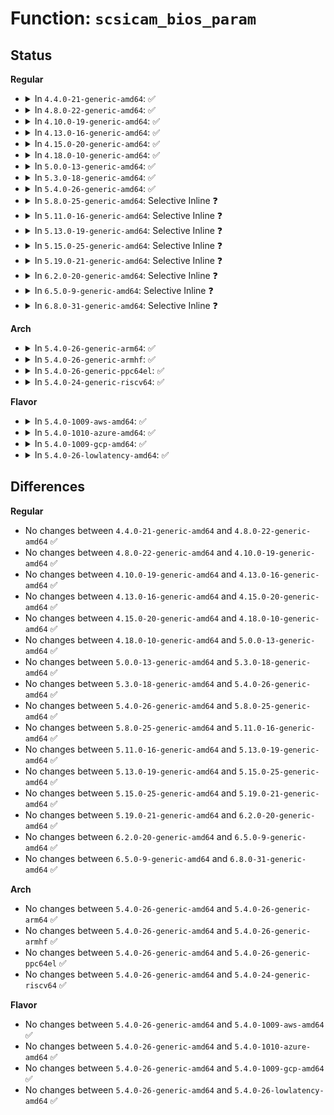 # Function: <code>scsicam_bios_param</code>

## Status
<b>Regular</b>
<ul>
<li>
<details>
<summary>In <code>4.4.0-21-generic-amd64</code>: ✅</summary>

```c
int scsicam_bios_param(struct block_device * bdev, sector_t capacity, int * ip)
```

```json
{
  "name": "scsicam_bios_param",
  "collision_type": "Unique Global",
  "inline_type": "No",
  "funcs": [
    {
      "addr": 18446744071584781216,
      "name": "scsicam_bios_param",
      "external": true,
      "loc": "drivers/scsi/scsicam.c:67",
      "file": "drivers/scsi/scsicam.c",
      "inline": "seen, unknown",
      "caller_inline": [],
      "caller_func": [
        "drivers/scsi/sd.c:sd_getgeo"
      ]
    }
  ],
  "symbols": [
    {
      "addr": 18446744071584781216,
      "name": "scsicam_bios_param",
      "section": ".text",
      "bind": "STB_GLOBAL",
      "size": 361
    }
  ]
}
```
</details>
</li>
<li>
<details>
<summary>In <code>4.8.0-22-generic-amd64</code>: ✅</summary>

```c
int scsicam_bios_param(struct block_device * bdev, sector_t capacity, int * ip)
```

```json
{
  "name": "scsicam_bios_param",
  "collision_type": "Unique Global",
  "inline_type": "No",
  "funcs": [
    {
      "addr": 18446744071585141456,
      "name": "scsicam_bios_param",
      "external": true,
      "loc": "drivers/scsi/scsicam.c:67",
      "file": "drivers/scsi/scsicam.c",
      "inline": "seen, unknown",
      "caller_inline": [],
      "caller_func": [
        "drivers/scsi/sd.c:sd_getgeo"
      ]
    }
  ],
  "symbols": [
    {
      "addr": 18446744071585141456,
      "name": "scsicam_bios_param",
      "section": ".text",
      "bind": "STB_GLOBAL",
      "size": 385
    }
  ]
}
```
</details>
</li>
<li>
<details>
<summary>In <code>4.10.0-19-generic-amd64</code>: ✅</summary>

```c
int scsicam_bios_param(struct block_device * bdev, sector_t capacity, int * ip)
```

```json
{
  "name": "scsicam_bios_param",
  "collision_type": "Unique Global",
  "inline_type": "No",
  "funcs": [
    {
      "addr": 18446744071585335744,
      "name": "scsicam_bios_param",
      "external": true,
      "loc": "drivers/scsi/scsicam.c:67",
      "file": "drivers/scsi/scsicam.c",
      "inline": "seen, unknown",
      "caller_inline": [],
      "caller_func": [
        "drivers/scsi/sd.c:sd_getgeo"
      ]
    }
  ],
  "symbols": [
    {
      "addr": 18446744071585335744,
      "name": "scsicam_bios_param",
      "section": ".text",
      "bind": "STB_GLOBAL",
      "size": 385
    }
  ]
}
```
</details>
</li>
<li>
<details>
<summary>In <code>4.13.0-16-generic-amd64</code>: ✅</summary>

```c
int scsicam_bios_param(struct block_device * bdev, sector_t capacity, int * ip)
```

```json
{
  "name": "scsicam_bios_param",
  "collision_type": "Unique Global",
  "inline_type": "No",
  "funcs": [
    {
      "addr": 18446744071585421088,
      "name": "scsicam_bios_param",
      "external": true,
      "loc": "drivers/scsi/scsicam.c:67",
      "file": "drivers/scsi/scsicam.c",
      "inline": "seen, unknown",
      "caller_inline": [],
      "caller_func": [
        "drivers/scsi/sd.c:sd_getgeo"
      ]
    }
  ],
  "symbols": [
    {
      "addr": 18446744071585421088,
      "name": "scsicam_bios_param",
      "section": ".text",
      "bind": "STB_GLOBAL",
      "size": 443
    }
  ]
}
```
</details>
</li>
<li>
<details>
<summary>In <code>4.15.0-20-generic-amd64</code>: ✅</summary>

```c
int scsicam_bios_param(struct block_device * bdev, sector_t capacity, int * ip)
```

```json
{
  "name": "scsicam_bios_param",
  "collision_type": "Unique Global",
  "inline_type": "No",
  "funcs": [
    {
      "addr": 18446744071585851120,
      "name": "scsicam_bios_param",
      "external": true,
      "loc": "drivers/scsi/scsicam.c:68",
      "file": "drivers/scsi/scsicam.c",
      "inline": "seen, unknown",
      "caller_inline": [],
      "caller_func": [
        "drivers/scsi/sd.c:sd_getgeo"
      ]
    }
  ],
  "symbols": [
    {
      "addr": 18446744071585851120,
      "name": "scsicam_bios_param",
      "section": ".text",
      "bind": "STB_GLOBAL",
      "size": 443
    }
  ]
}
```
</details>
</li>
<li>
<details>
<summary>In <code>4.18.0-10-generic-amd64</code>: ✅</summary>

```c
int scsicam_bios_param(struct block_device * bdev, sector_t capacity, int * ip)
```

```json
{
  "name": "scsicam_bios_param",
  "collision_type": "Unique Global",
  "inline_type": "No",
  "funcs": [
    {
      "addr": 18446744071586097872,
      "name": "scsicam_bios_param",
      "external": true,
      "loc": "drivers/scsi/scsicam.c:68",
      "file": "drivers/scsi/scsicam.c",
      "inline": "seen, unknown",
      "caller_inline": [],
      "caller_func": [
        "drivers/scsi/sd.c:sd_getgeo"
      ]
    }
  ],
  "symbols": [
    {
      "addr": 18446744071586097872,
      "name": "scsicam_bios_param",
      "section": ".text",
      "bind": "STB_GLOBAL",
      "size": 394
    }
  ]
}
```
</details>
</li>
<li>
<details>
<summary>In <code>5.0.0-13-generic-amd64</code>: ✅</summary>

```c
int scsicam_bios_param(struct block_device * bdev, sector_t capacity, int * ip)
```

```json
{
  "name": "scsicam_bios_param",
  "collision_type": "Unique Global",
  "inline_type": "No",
  "funcs": [
    {
      "addr": 18446744071586243968,
      "name": "scsicam_bios_param",
      "external": true,
      "loc": "drivers/scsi/scsicam.c:68",
      "file": "drivers/scsi/scsicam.c",
      "inline": "seen, unknown",
      "caller_inline": [],
      "caller_func": [
        "drivers/scsi/sd.c:sd_getgeo"
      ]
    }
  ],
  "symbols": [
    {
      "addr": 18446744071586243968,
      "name": "scsicam_bios_param",
      "section": ".text",
      "bind": "STB_GLOBAL",
      "size": 394
    }
  ]
}
```
</details>
</li>
<li>
<details>
<summary>In <code>5.3.0-18-generic-amd64</code>: ✅</summary>

```c
int scsicam_bios_param(struct block_device * bdev, sector_t capacity, int * ip)
```

```json
{
  "name": "scsicam_bios_param",
  "collision_type": "Unique Global",
  "inline_type": "No",
  "funcs": [
    {
      "addr": 18446744071586487616,
      "name": "scsicam_bios_param",
      "external": true,
      "loc": "drivers/scsi/scsicam.c:68",
      "file": "drivers/scsi/scsicam.c",
      "inline": "seen, unknown",
      "caller_inline": [],
      "caller_func": [
        "drivers/scsi/sd.c:sd_getgeo"
      ]
    }
  ],
  "symbols": [
    {
      "addr": 18446744071586487616,
      "name": "scsicam_bios_param",
      "section": ".text",
      "bind": "STB_GLOBAL",
      "size": 394
    }
  ]
}
```
</details>
</li>
<li>
<details>
<summary>In <code>5.4.0-26-generic-amd64</code>: ✅</summary>

```c
int scsicam_bios_param(struct block_device * bdev, sector_t capacity, int * ip)
```

```json
{
  "name": "scsicam_bios_param",
  "collision_type": "Unique Global",
  "inline_type": "No",
  "funcs": [
    {
      "addr": 18446744071586635408,
      "name": "scsicam_bios_param",
      "external": true,
      "loc": "drivers/scsi/scsicam.c:68",
      "file": "drivers/scsi/scsicam.c",
      "inline": "seen, unknown",
      "caller_inline": [],
      "caller_func": [
        "drivers/scsi/sd.c:sd_getgeo"
      ]
    }
  ],
  "symbols": [
    {
      "addr": 18446744071586635408,
      "name": "scsicam_bios_param",
      "section": ".text",
      "bind": "STB_GLOBAL",
      "size": 394
    }
  ]
}
```
</details>
</li>
<li>
<details>
<summary>In <code>5.8.0-25-generic-amd64</code>: Selective Inline ❓</summary>

```c
int scsicam_bios_param(struct block_device * bdev, sector_t capacity, int * ip)
```

```json
{
  "name": "scsicam_bios_param",
  "collision_type": "Unique Global",
  "inline_type": "Selective",
  "funcs": [
    {
      "addr": 18446744071587431568,
      "name": "scsicam_bios_param",
      "external": true,
      "loc": "drivers/scsi/scsicam.c:219",
      "file": "drivers/scsi/scsicam.c",
      "inline": "not declared, inlined",
      "caller_inline": [],
      "caller_func": [
        "drivers/scsi/sd.c:sd_getgeo"
      ]
    }
  ],
  "symbols": [
    {
      "addr": 18446744071587431568,
      "name": "scsicam_bios_param",
      "section": ".text",
      "bind": "STB_GLOBAL",
      "size": 330
    }
  ]
}
```
</details>
</li>
<li>
<details>
<summary>In <code>5.11.0-16-generic-amd64</code>: Selective Inline ❓</summary>

```c
int scsicam_bios_param(struct block_device * bdev, sector_t capacity, int * ip)
```

```json
{
  "name": "scsicam_bios_param",
  "collision_type": "Unique Global",
  "inline_type": "Selective",
  "funcs": [
    {
      "addr": 18446744071587500288,
      "name": "scsicam_bios_param",
      "external": true,
      "loc": "drivers/scsi/scsicam.c:219",
      "file": "drivers/scsi/scsicam.c",
      "inline": "not declared, inlined",
      "caller_inline": [],
      "caller_func": [
        "drivers/scsi/sd.c:sd_getgeo"
      ]
    }
  ],
  "symbols": [
    {
      "addr": 18446744071587500288,
      "name": "scsicam_bios_param",
      "section": ".text",
      "bind": "STB_GLOBAL",
      "size": 329
    }
  ]
}
```
</details>
</li>
<li>
<details>
<summary>In <code>5.13.0-19-generic-amd64</code>: Selective Inline ❓</summary>

```c
int scsicam_bios_param(struct block_device * bdev, sector_t capacity, int * ip)
```

```json
{
  "name": "scsicam_bios_param",
  "collision_type": "Unique Global",
  "inline_type": "Selective",
  "funcs": [
    {
      "addr": 18446744071587382000,
      "name": "scsicam_bios_param",
      "external": true,
      "loc": "drivers/scsi/scsicam.c:220",
      "file": "drivers/scsi/scsicam.c",
      "inline": "not declared, inlined",
      "caller_inline": [],
      "caller_func": [
        "drivers/scsi/sd.c:sd_getgeo"
      ]
    }
  ],
  "symbols": [
    {
      "addr": 18446744071587382000,
      "name": "scsicam_bios_param",
      "section": ".text",
      "bind": "STB_GLOBAL",
      "size": 328
    }
  ]
}
```
</details>
</li>
<li>
<details>
<summary>In <code>5.15.0-25-generic-amd64</code>: Selective Inline ❓</summary>

```c
int scsicam_bios_param(struct block_device * bdev, sector_t capacity, int * ip)
```

```json
{
  "name": "scsicam_bios_param",
  "collision_type": "Unique Global",
  "inline_type": "Selective",
  "funcs": [
    {
      "addr": 18446744071587953456,
      "name": "scsicam_bios_param",
      "external": true,
      "loc": "drivers/scsi/scsicam.c:220",
      "file": "drivers/scsi/scsicam.c",
      "inline": "not declared, inlined",
      "caller_inline": [],
      "caller_func": [
        "drivers/scsi/sd.c:sd_getgeo"
      ]
    }
  ],
  "symbols": [
    {
      "addr": 18446744071587953456,
      "name": "scsicam_bios_param",
      "section": ".text",
      "bind": "STB_GLOBAL",
      "size": 328
    }
  ]
}
```
</details>
</li>
<li>
<details>
<summary>In <code>5.19.0-21-generic-amd64</code>: Selective Inline ❓</summary>

```c
int scsicam_bios_param(struct block_device * bdev, sector_t capacity, int * ip)
```

```json
{
  "name": "scsicam_bios_param",
  "collision_type": "Unique Global",
  "inline_type": "Selective",
  "funcs": [
    {
      "addr": 18446744071589309104,
      "name": "scsicam_bios_param",
      "external": true,
      "loc": "drivers/scsi/scsicam.c:218",
      "file": "drivers/scsi/scsicam.c",
      "inline": "not declared, inlined",
      "caller_inline": [],
      "caller_func": [
        "drivers/scsi/sd.c:sd_getgeo"
      ]
    }
  ],
  "symbols": [
    {
      "addr": 18446744071589309104,
      "name": "scsicam_bios_param",
      "section": ".text",
      "bind": "STB_GLOBAL",
      "size": 410
    }
  ]
}
```
</details>
</li>
<li>
<details>
<summary>In <code>6.2.0-20-generic-amd64</code>: Selective Inline ❓</summary>

```c
int scsicam_bios_param(struct block_device * bdev, sector_t capacity, int * ip)
```

```json
{
  "name": "scsicam_bios_param",
  "collision_type": "Unique Global",
  "inline_type": "Selective",
  "funcs": [
    {
      "addr": 18446744071590873808,
      "name": "scsicam_bios_param",
      "external": true,
      "loc": "drivers/scsi/scsicam.c:218",
      "file": "drivers/scsi/scsicam.c",
      "inline": "not declared, inlined",
      "caller_inline": [],
      "caller_func": [
        "drivers/scsi/sd.c:sd_getgeo"
      ]
    }
  ],
  "symbols": [
    {
      "addr": 18446744071590873808,
      "name": "scsicam_bios_param",
      "section": ".text",
      "bind": "STB_GLOBAL",
      "size": 410
    }
  ]
}
```
</details>
</li>
<li>
<details>
<summary>In <code>6.5.0-9-generic-amd64</code>: Selective Inline ❓</summary>

```c
int scsicam_bios_param(struct block_device * bdev, sector_t capacity, int * ip)
```

```json
{
  "name": "scsicam_bios_param",
  "collision_type": "Unique Global",
  "inline_type": "Selective",
  "funcs": [
    {
      "addr": 18446744071591216992,
      "name": "scsicam_bios_param",
      "external": true,
      "loc": "drivers/scsi/scsicam.c:218",
      "file": "drivers/scsi/scsicam.c",
      "inline": "not declared, inlined",
      "caller_inline": [],
      "caller_func": [
        "drivers/scsi/sd.c:sd_getgeo"
      ]
    }
  ],
  "symbols": [
    {
      "addr": 18446744071591216992,
      "name": "scsicam_bios_param",
      "section": ".text",
      "bind": "STB_GLOBAL",
      "size": 410
    }
  ]
}
```
</details>
</li>
<li>
<details>
<summary>In <code>6.8.0-31-generic-amd64</code>: Selective Inline ❓</summary>

```c
int scsicam_bios_param(struct block_device * bdev, sector_t capacity, int * ip)
```

```json
{
  "name": "scsicam_bios_param",
  "collision_type": "Unique Global",
  "inline_type": "Selective",
  "funcs": [
    {
      "addr": 18446744071591564176,
      "name": "scsicam_bios_param",
      "external": true,
      "loc": "drivers/scsi/scsicam.c:218",
      "file": "drivers/scsi/scsicam.c",
      "inline": "not declared, inlined",
      "caller_inline": [],
      "caller_func": [
        "drivers/scsi/sd.c:sd_getgeo"
      ]
    }
  ],
  "symbols": [
    {
      "addr": 18446744071591564176,
      "name": "scsicam_bios_param",
      "section": ".text",
      "bind": "STB_GLOBAL",
      "size": 410
    }
  ]
}
```
</details>
</li>
</ul>
<b>Arch</b>
<ul>
<li>
<details>
<summary>In <code>5.4.0-26-generic-arm64</code>: ✅</summary>

```c
int scsicam_bios_param(struct block_device * bdev, sector_t capacity, int * ip)
```

```json
{
  "name": "scsicam_bios_param",
  "collision_type": "Unique Global",
  "inline_type": "No",
  "funcs": [
    {
      "addr": 18446603336499531144,
      "name": "scsicam_bios_param",
      "external": true,
      "loc": "drivers/scsi/scsicam.c:68",
      "file": "drivers/scsi/scsicam.c",
      "inline": "seen, unknown",
      "caller_inline": [],
      "caller_func": [
        "drivers/scsi/sd.c:sd_getgeo"
      ]
    }
  ],
  "symbols": [
    {
      "addr": 18446603336499531144,
      "name": "scsicam_bios_param",
      "section": ".text",
      "bind": "STB_GLOBAL",
      "size": 428
    }
  ]
}
```
</details>
</li>
<li>
<details>
<summary>In <code>5.4.0-26-generic-armhf</code>: ✅</summary>

```c
int scsicam_bios_param(struct block_device * bdev, sector_t capacity, int * ip)
```

```json
{
  "name": "scsicam_bios_param",
  "collision_type": "Unique Global",
  "inline_type": "No",
  "funcs": [
    {
      "addr": 3231996336,
      "name": "scsicam_bios_param",
      "external": true,
      "loc": "drivers/scsi/scsicam.c:68",
      "file": "drivers/scsi/scsicam.c",
      "inline": "seen, unknown",
      "caller_inline": [],
      "caller_func": [
        "drivers/scsi/sd.c:sd_getgeo"
      ]
    }
  ],
  "symbols": [
    {
      "addr": 3231996336,
      "name": "scsicam_bios_param",
      "section": ".text",
      "bind": "STB_GLOBAL",
      "size": 512
    }
  ]
}
```
</details>
</li>
<li>
<details>
<summary>In <code>5.4.0-26-generic-ppc64el</code>: ✅</summary>

```c
int scsicam_bios_param(struct block_device * bdev, sector_t capacity, int * ip)
```

```json
{
  "name": "scsicam_bios_param",
  "collision_type": "Unique Global",
  "inline_type": "No",
  "funcs": [
    {
      "addr": 13835058055292821872,
      "name": "scsicam_bios_param",
      "external": true,
      "loc": "drivers/scsi/scsicam.c:68",
      "file": "drivers/scsi/scsicam.c",
      "inline": "seen, unknown",
      "caller_inline": [],
      "caller_func": [
        "drivers/scsi/sd.c:sd_getgeo"
      ]
    }
  ],
  "symbols": [
    {
      "addr": 13835058055292821872,
      "name": "scsicam_bios_param",
      "section": ".text",
      "bind": "STB_GLOBAL",
      "size": 588
    }
  ]
}
```
</details>
</li>
<li>
<details>
<summary>In <code>5.4.0-24-generic-riscv64</code>: ✅</summary>

```c
int scsicam_bios_param(struct block_device * bdev, sector_t capacity, int * ip)
```

```json
{
  "name": "scsicam_bios_param",
  "collision_type": "Unique Global",
  "inline_type": "No",
  "funcs": [
    {
      "addr": 18446743936276735008,
      "name": "scsicam_bios_param",
      "external": true,
      "loc": "drivers/scsi/scsicam.c:68",
      "file": "drivers/scsi/scsicam.c",
      "inline": "seen, unknown",
      "caller_inline": [],
      "caller_func": [
        "drivers/scsi/sd.c:sd_getgeo"
      ]
    }
  ],
  "symbols": [
    {
      "addr": 18446743936276735008,
      "name": "scsicam_bios_param",
      "section": ".text",
      "bind": "STB_GLOBAL",
      "size": 344
    }
  ]
}
```
</details>
</li>
</ul>
<b>Flavor</b>
<ul>
<li>
<details>
<summary>In <code>5.4.0-1009-aws-amd64</code>: ✅</summary>

```c
int scsicam_bios_param(struct block_device * bdev, sector_t capacity, int * ip)
```

```json
{
  "name": "scsicam_bios_param",
  "collision_type": "Unique Global",
  "inline_type": "No",
  "funcs": [
    {
      "addr": 18446744071586325888,
      "name": "scsicam_bios_param",
      "external": true,
      "loc": "drivers/scsi/scsicam.c:68",
      "file": "drivers/scsi/scsicam.c",
      "inline": "seen, unknown",
      "caller_inline": [],
      "caller_func": [
        "drivers/scsi/sd.c:sd_getgeo"
      ]
    }
  ],
  "symbols": [
    {
      "addr": 18446744071586325888,
      "name": "scsicam_bios_param",
      "section": ".text",
      "bind": "STB_GLOBAL",
      "size": 394
    }
  ]
}
```
</details>
</li>
<li>
<details>
<summary>In <code>5.4.0-1010-azure-amd64</code>: ✅</summary>

```c
int scsicam_bios_param(struct block_device * bdev, sector_t capacity, int * ip)
```

```json
{
  "name": "scsicam_bios_param",
  "collision_type": "Unique Global",
  "inline_type": "No",
  "funcs": [
    {
      "addr": 18446744071586167216,
      "name": "scsicam_bios_param",
      "external": true,
      "loc": "drivers/scsi/scsicam.c:68",
      "file": "drivers/scsi/scsicam.c",
      "inline": "seen, unknown",
      "caller_inline": [],
      "caller_func": [
        "drivers/scsi/sd.c:sd_getgeo"
      ]
    }
  ],
  "symbols": [
    {
      "addr": 18446744071586167216,
      "name": "scsicam_bios_param",
      "section": ".text",
      "bind": "STB_GLOBAL",
      "size": 394
    }
  ]
}
```
</details>
</li>
<li>
<details>
<summary>In <code>5.4.0-1009-gcp-amd64</code>: ✅</summary>

```c
int scsicam_bios_param(struct block_device * bdev, sector_t capacity, int * ip)
```

```json
{
  "name": "scsicam_bios_param",
  "collision_type": "Unique Global",
  "inline_type": "No",
  "funcs": [
    {
      "addr": 18446744071586583376,
      "name": "scsicam_bios_param",
      "external": true,
      "loc": "drivers/scsi/scsicam.c:68",
      "file": "drivers/scsi/scsicam.c",
      "inline": "seen, unknown",
      "caller_inline": [],
      "caller_func": [
        "drivers/scsi/sd.c:sd_getgeo"
      ]
    }
  ],
  "symbols": [
    {
      "addr": 18446744071586583376,
      "name": "scsicam_bios_param",
      "section": ".text",
      "bind": "STB_GLOBAL",
      "size": 394
    }
  ]
}
```
</details>
</li>
<li>
<details>
<summary>In <code>5.4.0-26-lowlatency-amd64</code>: ✅</summary>

```c
int scsicam_bios_param(struct block_device * bdev, sector_t capacity, int * ip)
```

```json
{
  "name": "scsicam_bios_param",
  "collision_type": "Unique Global",
  "inline_type": "No",
  "funcs": [
    {
      "addr": 18446744071586695600,
      "name": "scsicam_bios_param",
      "external": true,
      "loc": "drivers/scsi/scsicam.c:68",
      "file": "drivers/scsi/scsicam.c",
      "inline": "seen, unknown",
      "caller_inline": [],
      "caller_func": [
        "drivers/scsi/sd.c:sd_getgeo"
      ]
    }
  ],
  "symbols": [
    {
      "addr": 18446744071586695600,
      "name": "scsicam_bios_param",
      "section": ".text",
      "bind": "STB_GLOBAL",
      "size": 394
    }
  ]
}
```
</details>
</li>
</ul>

## Differences
<b>Regular</b>
<ul>
<li>
No changes between <code>4.4.0-21-generic-amd64</code> and <code>4.8.0-22-generic-amd64</code> ✅
</li>
<li>
No changes between <code>4.8.0-22-generic-amd64</code> and <code>4.10.0-19-generic-amd64</code> ✅
</li>
<li>
No changes between <code>4.10.0-19-generic-amd64</code> and <code>4.13.0-16-generic-amd64</code> ✅
</li>
<li>
No changes between <code>4.13.0-16-generic-amd64</code> and <code>4.15.0-20-generic-amd64</code> ✅
</li>
<li>
No changes between <code>4.15.0-20-generic-amd64</code> and <code>4.18.0-10-generic-amd64</code> ✅
</li>
<li>
No changes between <code>4.18.0-10-generic-amd64</code> and <code>5.0.0-13-generic-amd64</code> ✅
</li>
<li>
No changes between <code>5.0.0-13-generic-amd64</code> and <code>5.3.0-18-generic-amd64</code> ✅
</li>
<li>
No changes between <code>5.3.0-18-generic-amd64</code> and <code>5.4.0-26-generic-amd64</code> ✅
</li>
<li>
No changes between <code>5.4.0-26-generic-amd64</code> and <code>5.8.0-25-generic-amd64</code> ✅
</li>
<li>
No changes between <code>5.8.0-25-generic-amd64</code> and <code>5.11.0-16-generic-amd64</code> ✅
</li>
<li>
No changes between <code>5.11.0-16-generic-amd64</code> and <code>5.13.0-19-generic-amd64</code> ✅
</li>
<li>
No changes between <code>5.13.0-19-generic-amd64</code> and <code>5.15.0-25-generic-amd64</code> ✅
</li>
<li>
No changes between <code>5.15.0-25-generic-amd64</code> and <code>5.19.0-21-generic-amd64</code> ✅
</li>
<li>
No changes between <code>5.19.0-21-generic-amd64</code> and <code>6.2.0-20-generic-amd64</code> ✅
</li>
<li>
No changes between <code>6.2.0-20-generic-amd64</code> and <code>6.5.0-9-generic-amd64</code> ✅
</li>
<li>
No changes between <code>6.5.0-9-generic-amd64</code> and <code>6.8.0-31-generic-amd64</code> ✅
</li>
</ul>
<b>Arch</b>
<ul>
<li>
No changes between <code>5.4.0-26-generic-amd64</code> and <code>5.4.0-26-generic-arm64</code> ✅
</li>
<li>
No changes between <code>5.4.0-26-generic-amd64</code> and <code>5.4.0-26-generic-armhf</code> ✅
</li>
<li>
No changes between <code>5.4.0-26-generic-amd64</code> and <code>5.4.0-26-generic-ppc64el</code> ✅
</li>
<li>
No changes between <code>5.4.0-26-generic-amd64</code> and <code>5.4.0-24-generic-riscv64</code> ✅
</li>
</ul>
<b>Flavor</b>
<ul>
<li>
No changes between <code>5.4.0-26-generic-amd64</code> and <code>5.4.0-1009-aws-amd64</code> ✅
</li>
<li>
No changes between <code>5.4.0-26-generic-amd64</code> and <code>5.4.0-1010-azure-amd64</code> ✅
</li>
<li>
No changes between <code>5.4.0-26-generic-amd64</code> and <code>5.4.0-1009-gcp-amd64</code> ✅
</li>
<li>
No changes between <code>5.4.0-26-generic-amd64</code> and <code>5.4.0-26-lowlatency-amd64</code> ✅
</li>
</ul>
